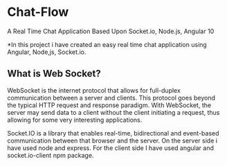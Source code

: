 # Chat-Flow
A Real Time Chat Application Based Upon Socket.io, Node.js, Angular 10 

*In this project i have created an easy real time chat application using Angular, Node,js, Socket.io.

## What is Web Socket? 
WebSocket is the internet protocol that allows for full-duplex communication between a server and clients. This protocol goes beyond the typical HTTP request and response paradigm. With WebSocket, the server may send data to a client without the client initiating a request, thus allowing for some very interesting applications.

Socket.IO is a library that enables real-time, bidirectional and event-based communication between that browser and the server. On the server side i have used node and express. For the client side I have used angular and socket.io-client npm package.
